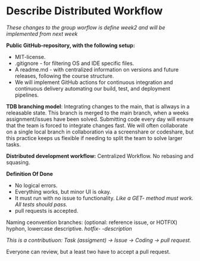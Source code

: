 # Describe Distributed Workflow
*These changes to the group worflow is define week2 and will be implemented from next week*

**Public GitHub-repository, with the following setup:**
- MIT-license. 
- .gitignore - for filtering OS and IDE specific files.
- A readme.md - with centralized information on versions and future releases, following the course structure. 
- We will implement GitHub actions for continuous integration and continuous delivery automating our build, test, and deployment pipelines.


**TDB branching model**: 
Integrating changes to the main, that is allways in a releasable state. 
This branch is merged to the main branch, when a weeks assignment/issues have been solved. 
Submitting code every day will ensure that the team is forced to integrate changes fast.
We will often collaborate on a single local branch in collaboration via a screenshare or codeshare, but this practice keeps us flexible if needing to split the team to solve larger tasks.

**Distributed development workflow:** Centralized Workflow.
No rebasing and squasing. 

**Definition Of Done** 
- No logical errors. 
- Everything works, but minor UI is okay. 
- It must run with no issue to functionality. *Like a GET- method must work. All tests should pass.* 
- pull requests is accepted.

Naming ceonvention branches: (optional: reference issue, or HOTFIX) hyphon, lowercase descriptive. 
*hotfix-<branchName>*
*<isssue>-description*

*This is a contributiuon: Task (assigment) -> Issue -> Coding -> pull request.*

Everyone can review, but a least two have to accept a pull request. 
